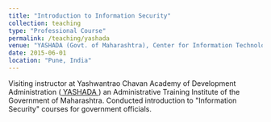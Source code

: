 ```yaml
---
title: "Introduction to Information Security"
collection: teaching
type: "Professional Course"
permalink: /teaching/yashada
venue: "YASHADA (Govt. of Maharashtra), Center for Information Technology"
date: 2015-06-01
location: "Pune, India"
---
```


Visiting instructor at Yashwantrao Chavan Academy of Development Administration (<a href="https://www.yashada.org/"> YASHADA </a>) an Administrative Training Institute of the Government of Maharashtra. Conducted introduction to "Information Security" courses for government officials.